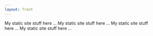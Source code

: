 ```yaml
---
layout: front
---
```


My static site stuff here ...
My static site stuff here ...
My static site stuff here ...
My static site stuff here ...
